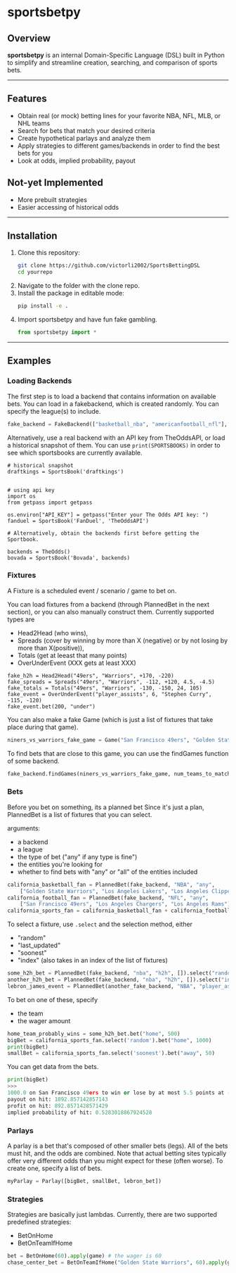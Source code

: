 # sportsbetpy

## Overview

**sportsbetpy** is an internal Domain-Specific Language (DSL) built in Python to simplify and streamline creation, searching, and comparison of sports bets. 

---

## Features

- Obtain real (or mock) betting lines for your favorite NBA, NFL, MLB, or NHL teams
- Search for bets that match your desired criteria
- Create hypothetical parlays and analyze them
- Apply strategies to different games/backends in order to find the best bets for you
- Look at odds, implied probability, payout

## Not-yet Implemented

- More prebuilt strategies
- Easier accessing of historical odds

---

## Installation

1. Clone this repository:
   ```bash
   git clone https://github.com/victorli2002/SportsBettingDSL
   cd yourrepo

2. Navigate to the folder with the clone repo.
3. Install the package in editable mode:
   ```bash
   pip install -e .
4. Import sportsbetpy and have fun fake gambling.
   ```python
   from sportsbetpy import *

---

## Examples

### Loading Backends

The first step is to load a backend that contains information on available bets. 
You can load in a fakebackend, which is created randomly. You can specify the league(s) to include.
```python
fake_backend = FakeBackend(["basketball_nba", "americanfootball_nfl"], seed=57)
```

Alternatively, use a real backend with an API key from TheOddsAPI, or load a historical snapshot of them.
You can use `print(SPORTSBOOKS)` in order to see which sportsbooks are currently available.
```
# historical snapshot
draftkings = SportsBook('draftkings')


# using api key
import os
from getpass import getpass

os.environ["API_KEY"] = getpass("Enter your The Odds API key: ")
fanduel = SportsBook('FanDuel', 'TheOddsAPI')

# Alternatively, obtain the backends first before getting the Sportbook.

backends = TheOdds()
bovada = SportsBook('Bovada', backends)
```

### Fixtures

A Fixture is a scheduled event / scenario / game to bet on. 

You can load fixtures from a backend (through PlannedBet in the next section), or you can also manually construct them.
Currently supported types are 
- Head2Head (who wins), 
- Spreads (cover by winning by more than X (negative) or by not losing by more than X(positive)), 
- Totals (get at leeast that many points)
- OverUnderEvent (XXX gets at least XXX)

```
fake_h2h = Head2Head("49ers", "Warriors", +170, -220)
fake_spreads = Spreads("49ers", "Warriors", -112, +120, 4.5, -4.5)
fake_totals = Totals("49ers", "Warriors", -130, -150, 24, 105)
fake_event = OverUnderEvent("player_assists", 6, "Stephen Curry", -115, -120)
fake_event.bet(200, "under")
```

You can also make a fake Game (which is just a list of fixtures that take place during that game).
```python
niners_vs_warriors_fake_game = Game("San Francisco 49ers", "Golden State Warriors", [fake_h2h, fake_spreads, fake_totals, fake_event])
```

To find bets that are close to this game, you can use the findGames function of some backend.
```python
fake_backend.findGames(niners_vs_warriors_fake_game, num_teams_to_match = 1)
```

### Bets

Before you bet on something, its a planned bet
Since it's just a plan, PlannedBet is a list of fixtures that you can select.

arguments:
- a backend
- a league
- the type of bet  ("any" if any type is fine")
- the entities you're looking for
- whether to find bets with "any" or "all" of the entities included
```python
california_basketball_fan = PlannedBet(fake_backend, "NBA", "any", 
    ["Golden State Warriors", "Los Angeles Lakers", "Los Angeles Clippers", "Sacramento Kings"], "any")
california_football_fan = PlannedBet(fake_backend, "NFL", "any", 
    ["San Francisco 49ers", "Los Angeles Chargers", "Los Angeles Rams"], "any")
california_sports_fan = california_basketball_fan + california_football_fan
```

To select a fixture, use `.select` and the selection method, either
- "random"
- "last_updated"
- "soonest"
- "index" (also takes in an index of the list of fixtures)
```python
some_h2h_bet = PlannedBet(fake_backend, "nba", "h2h", []).select("random")
another_h2h_bet = PlannedBet(fake_backend, "nba", "h2h", []).select("index", -1)
lebron_james_event = PlannedBet(another_fake_backend, "NBA", "player_assists", ["Lebron James"], "all")
```

To bet on one of these, specify 
- the team
- the wager amount
```python
home_team_probably_wins = some_h2h_bet.bet("home", 500)
bigBet = california_sports_fan.select('random').bet("home", 1000)
print(bigBet)
smallBet = california_sports_fan.select('soonest').bet("away", 50)
```

You can get data from the bets.
```python
print(bigBet)
>>>
1000.0 on San Francisco 49ers to win or lose by at most 5.5 points at -112 odds
payout on hit: 1892.857142857143
profit on hit: 892.8571428571429
implied probability of hit: 0.5283018867924528
```

### Parlays

A parlay is a bet that's composed of other smaller bets (legs). All of the bets must hit, and the odds are combined.
Note that actual betting sites typically offer very different odds than you might expect for these (often worse).
To create one, specify a list of bets.
```python
myParlay = Parlay([bigBet, smallBet, lebron_bet])
```

### Strategies

Strategies are basically just lambdas. Currently, there are two supported predefined strategies:
- BetOnHome
- BetOnTeamIfHome
```python
bet = BetOnHome(60).apply(game) # the wager is 60
chase_center_bet = BetOnTeamIfHome("Golden State Warriors", 60).apply(game): # the wager is 60
```

